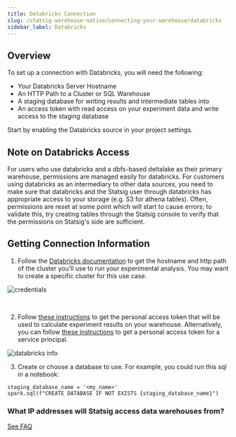 ```yaml
---
title: Databricks Connection
slug: /statsig-warehouse-native/connecting-your-warehouse/databricks
sidebar_label: Databricks
---
```


## Overview

To set up a connection with Databricks, you will need the following:

- Your Databricks Server Hostname
- An HTTP Path to a Cluster or SQL Warehouse
- A staging database for writing results and intermediate tables into
- An access token with read access on your experiment data and write access to the staging database

Start by enabling the Databricks source in your project settings.

## Note on Databricks Access

For users who use databricks and a dbfs-based deltalake as their primary warehouse, permissions are managed easily for databricks. For customers using databricks as an intermediary to other data sources, you need to make sure that databricks and the Statsig user through databricks has appropriate access to your storage (e.g. S3 for athena tables). Often, permissions are reset at some point which will start to cause errors; to validate this, try creating tables through the Statsig console to verify that the permissions on Statsig's side are sufficient.

## Getting Connection Information

1. Follow the [Databricks documentation](https://docs.databricks.com/integrations/jdbc-odbc-bi.html#get-connection-details-for-a-cluster) to get the hostname and http path of the cluster you'll use to run your experimental analysis. You may want to create a specific cluster for this use case.

![credentials](https://user-images.githubusercontent.com/102695539/242474157-e6329ea8-92ae-43af-95dc-7bce2a26a3e6.png)

<br />

2. Follow [these instructions](https://docs.databricks.com/dev-tools/auth.html#databricks-personal-access-tokens) to get the personal access token that will be used to calculate experiment results on your warehouse. Alternatively, you can follow [these instructions](https://docs.databricks.com/en/administration-guide/users-groups/service-principals.html#manage-personal-access-tokens-for-a-service-principal) to get a personal access token for a service principal. 

![databricks info](https://user-images.githubusercontent.com/108023879/188731186-ecdc0872-de06-4576-b387-fa08bdca447d.png)

3. Create or choose a database to use. For example, you could run this sql in a notebook:

```
staging_database_name = '<my_name>'
spark.sql(f"CREATE DATABASE IF NOT EXISTS {staging_database_name}")
```
### What IP addresses will Statsig access data warehouses from?

[See FAQ](/data-warehouse-ingestion/faq#what-ip-addresses-will-statsig-access-data-warehouses-from)
